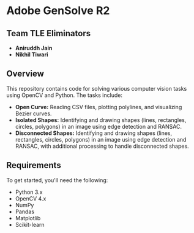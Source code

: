 # Adobe GenSolve R2

## Team TLE Eliminators
- **Aniruddh Jain**
- **Nikhil Tiwari**

## Overview

This repository contains code for solving various computer vision tasks using OpenCV and Python. The tasks include:

- **Open Curve:** Reading CSV files, plotting polylines, and visualizing Bezier curves.
- **Isolated Shapes:** Identifying and drawing shapes (lines, rectangles, circles, polygons) in an image using edge detection and RANSAC.
- **Disconnected Shapes:** Identifying and drawing shapes (lines, rectangles, circles, polygons) in an image using edge detection and RANSAC, with additional processing to handle disconnected shapes.

## Requirements

To get started, you'll need the following:

- Python 3.x
- OpenCV 4.x
- NumPy
- Pandas
- Matplotlib
- Scikit-learn
